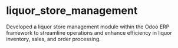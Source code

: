 # liquor_store_management
Developed a  liquor store management module within the Odoo ERP framework to streamline operations and enhance efficiency
in liquor inventory, sales, and order processing.


